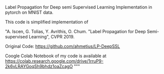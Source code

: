 
Label Propagation for Deep semi Supervised Learning Implementation in pytorch on MNIST data.

This code is simplified implementation of

 "A. Iscen, G. Tolias, Y. Avrithis, O. Chum. "Label Propagation for Deep Semi-supervised Learning", CVPR 2019.
 
Original Code: https://github.com/ahmetius/LP-DeepSSL

Coogle Colab Notebook of my code is available at
    https://colab.research.google.com/drive/1rruP9-2k6vLRAYGoqSh9bhdz1oaZcagO
"""

